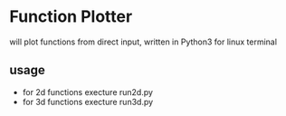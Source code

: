 # Function Plotter
will plot functions from direct input, written in Python3 for linux terminal

## usage
 - for 2d functions execture run2d.py
 - for 3d functions execture run3d.py